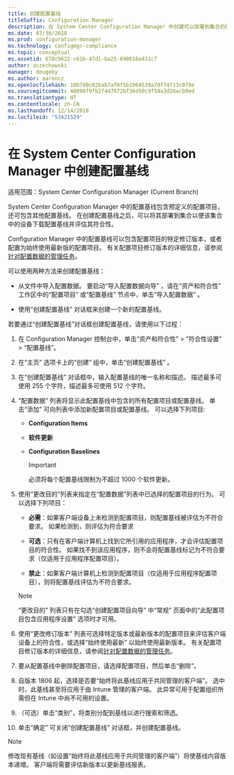 ```yaml
---
title: 创建配置基线
titleSuffix: Configuration Manager
description: 在 System Center Configuration Manager 中创建可以部署到集合的配置基线。
ms.date: 07/30/2018
ms.prod: configuration-manager
ms.technology: configmgr-compliance
ms.topic: conceptual
ms.assetid: 678c9622-c61b-47d1-ba25-690616e431c7
author: aczechowski
manager: dougeby
ms.author: aaroncz
ms.openlocfilehash: 10b7d0c026ab7af0f5b1964539a70f74f13c079e
ms.sourcegitcommit: 48098f9fb2f447672bf36d50c9f58a3d26acb9ed
ms.translationtype: HT
ms.contentlocale: zh-CN
ms.lasthandoff: 12/14/2018
ms.locfileid: "53421529"
---
```

# <a name="create-configuration-baselines-in-system-center-configuration-manager"></a>在 System Center Configuration Manager 中创建配置基线

适用范围：System Center Configuration Manager (Current Branch)


System Center Configuration Manager 中的配置基线包含预定义的配置项目，还可包含其他配置基线。 在创建配置基线之后，可以将其部署到集合以便该集合中的设备下载配置基线并评估其符合性。  

 Configuration Manager 中的配置基线可以包含配置项目的特定修订版本，或者配置为始终使用最新版的配置项目。 有关配置项目修订版本的详细信息，请参阅[针对配置数据的管理任务](../../compliance/deploy-use/management-tasks-for-configuration-data.md)。  

 可以使用两种方法来创建配置基线：  

-   从文件中导入配置数据。 要启动“导入配置数据向导” ，请在“资产和符合性”  工作区中的“配置项目”  或“配置基线”  节点中，单击“导入配置数据” 。  

-   使用“创建配置基线”  对话框来创建一个新的配置基线。  

若要通过“创建配置基线”对话框创建配置基线，请使用以下过程：  

1. 在 Configuration Manager 控制台中，单击“资产和符合性” > “符合性设置” > “配置基线”。  

2. 在“主页”  选项卡上的“创建”  组中，单击“创建配置基线” 。  

3. 在“创建配置基线”  对话框中，输入配置基线的唯一名称和描述。 描述最多可使用 255 个字符，描述最多可使用 512 个字符。  

4. “配置数据”  列表将显示此配置基线中包含的所有配置项目或配置基线。 单击“添加”  可向列表中添加新配置项目或配置基线。 可以选择下列项目:  

   - <bpt id="p1">**</bpt>Configuration Items<ept id="p1">**</ept>  

   - **软件更新**  

   - <bpt id="p1">**</bpt>Configuration Baselines<ept id="p1">**</ept>  
     > [!IMPORTANT]
     > 必须将每个配置基线限制为不超过 1000 个软件更新。
5. 使用“更改目的”列表来指定在“配置数据”列表中已选择的配置项目的行为。 可以选择下列项目：  

   -   **必需**：如果客户端设备上未检测到配置项目，则配置基线被评估为不符合要求。 如果检测到，则评估为符合要求  

   -   **可选**：只有在客户端计算机上找到它所引用的应用程序，才会评估配置项目的符合性。 如果找不到该应用程序，则不会将配置基线标记为不符合要求（仅适用于应用程序配置项目）。  

   -   **禁止**：如果客户端计算机上检测到配置项目（仅适用于应用程序配置项目），则将配置基线评估为不符合要求。  

   > [!NOTE]
   >  “更改目的”  列表只有在勾选“创建配置项目向导”  中“常规”  页面中的“此配置项目包含应用程序设置” 选项时才可用。  

6. 使用“更改修订版本”  列表可选择特定版本或最新版本的配置项目来评估客户端设备上的符合性，或选择“始终使用最新”  以始终使用最新版本。 有关配置项目修订版本的详细信息，请参阅[针对配置数据的管理任务](../../compliance/deploy-use/management-tasks-for-configuration-data.md)。  

7. 要从配置基线中删除配置项目，请选择配置项目，然后单击“删除”。  

8. 自版本 1806 起，选择是否要“始终将此基线应用于共同管理的客户端”。 选中时，此基线甚至将应用于由 Intune 管理的客户端。  此异常可用于配置组织所需但在 Intune 中尚不可用的设置。 

9. （可选）单击“类别”，将类别分配到基线以进行搜索和筛选。 

10. 单击“确定”  可关闭“创建配置基线”  对话框，并创建配置基线。  

>[!NOTE]
> 修改现有基线（如设置“始终将此基线应用于共同管理的客户端”）将使基线内容版本递增。 客户端将需要评估新版本以更新基线报表。 